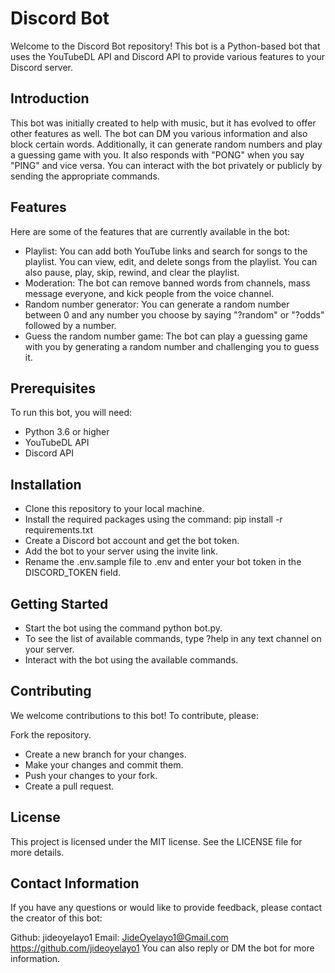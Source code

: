 <h1>Discord Bot</h1>
Welcome to the Discord Bot repository! This bot is a Python-based bot that uses the YouTubeDL API and Discord API to provide various features to your Discord server.

<h2>Introduction</h2>
This bot was initially created to help with music, but it has evolved to offer other features as well. The bot can DM you various information and also block certain words. Additionally, it can generate random numbers and play a guessing game with you. It also responds with "PONG" when you say "PING" and vice versa. You can interact with the bot privately or publicly by sending the appropriate commands.

<h2>Features</h2>

Here are some of the features that are currently available in the bot:

* Playlist: You can add both YouTube links and search for songs to the playlist. You can view, edit, and delete songs from the playlist. You can also pause, play, skip, rewind, and clear the playlist.
* Moderation: The bot can remove banned words from channels, mass message everyone, and kick people from the voice channel.
* Random number generator: You can generate a random number between 0 and any number you choose by saying "?random" or "?odds" followed by a number.
* Guess the random number game: The bot can play a guessing game with you by generating a random number and challenging you to guess it.

<h2>Prerequisites</h2>
To run this bot, you will need:

* Python 3.6 or higher
* YouTubeDL API
* Discord API

<h2>Installation</h2>

* Clone this repository to your local machine.
* Install the required packages using the command: pip install -r requirements.txt
* Create a Discord bot account and get the bot token.
* Add the bot to your server using the invite link.
* Rename the .env.sample file to .env and enter your bot token in the DISCORD_TOKEN field.
<h2>Getting Started</h2>

* Start the bot using the command python bot.py.
* To see the list of available commands, type ?help in any text channel on your server.
* Interact with the bot using the available commands.

<h2>Contributing</h2>
We welcome contributions to this bot! To contribute, please:

Fork the repository.
* Create a new branch for your changes.
* Make your changes and commit them.
* Push your changes to your fork.
* Create a pull request.
<h2>License</h2>
This project is licensed under the MIT license. See the LICENSE file for more details.

<h2>Contact Information</h2>
If you have any questions or would like to provide feedback, please contact the creator of this bot:

Github: jideoyelayo1
Email: JideOyelayo1@Gmail.com
https://github.com/jideoyelayo1
You can also reply or DM the bot for more information.
